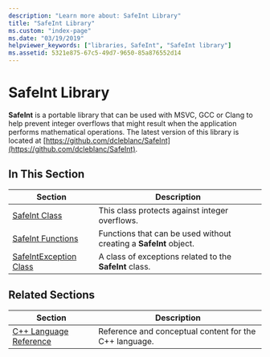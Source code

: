 ```yaml
---
description: "Learn more about: SafeInt Library"
title: "SafeInt Library"
ms.custom: "index-page"
ms.date: "03/19/2019"
helpviewer_keywords: ["libraries, SafeInt", "SafeInt library"]
ms.assetid: 5321e875-67c5-49d7-9650-85a876552d14
---
```

# SafeInt Library

**SafeInt** is a portable library that can be used with MSVC, GCC or Clang to help prevent integer overflows that might result when the application performs mathematical operations. The latest version of this library is located at [https://github.com/dcleblanc/SafeInt](https://github.com/dcleblanc/SafeInt).

## In This Section

|Section|Description|
|-------------|-----------------|
|[SafeInt Class](safeint-class.md)|This class protects against integer overflows.|
|[SafeInt Functions](safeint-functions.md)|Functions that can be used without creating a **SafeInt** object.|
|[SafeIntException Class](safeintexception-class.md)|A class of exceptions related to the **SafeInt** class.|

## Related Sections

|Section|Description|
|-------------|-----------------|
|[C++ Language Reference](../cpp/cpp-language-reference.md)|Reference and conceptual content for the C++ language.|
